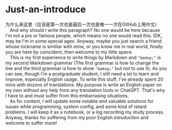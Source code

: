 # Just-an-introduce
为什么来这里（应该是第一次也是最后一次也是唯一一次在GitHub上用中文）  
&emsp;And why should I write this paragraph? No one would be here because I'm not a pro or famous people, which means no one would read this. IDK, may be I'm in some special ages. Anyway, maybe you just search a friend whose nickname is similiar with mine, or you know me in real world, finally you are here by coincident, then welcome to my little space.  
&emsp;This is my first experience to write things by Markdown and `"&emsp;"` is my second Markdown grammar (The first grammar is how to change the line and the third grammar is how to show `"&emsp;"` but not to use it). As you can see, though I'm a postgraduate student, I still need a lot to learn and improve, especially English usage. To write this stuff, I've already spent 20 mins with dozons of translations. My purpose is write an English paper on my own without any help from any translation tools or ChatGPT. That's why I have to and must suffer from this embarrasing situations.  
&emsp;As for content, I will update some notable and valuable solutions for issues while programming, system config, and some kind of retard problems. I will keep it as a notebook, or a log recording my study process. Anyway, thanks for suffering from my poor English introduction and welcome to suffer more!

